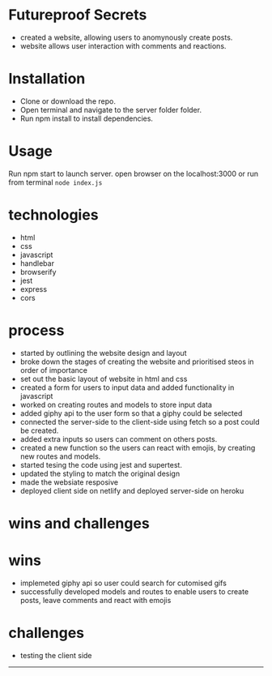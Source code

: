 # Futureproof Secrets

- created a website, allowing users to anomynously create posts.
- website allows user interaction with comments and reactions.

# Installation

- Clone or download the repo.
- Open terminal and navigate to the server folder folder.
- Run npm install to install dependencies.

# Usage

Run npm start to launch server.
open browser on the localhost:3000 or run from terminal `node index.js`

# technologies

- html
- css
- javascript
- handlebar
- browserify
- jest
- express
- cors

# process

- started by outlining the website design and layout
- broke down the stages of creating the website and prioritised steos in order of importance
- set out the basic layout of website in html and css
- created a form for users to input data and added functionality in javascript
- worked on creating routes and models to store input data
- added giphy api to the user form so that a giphy could be selected
- connected the server-side to the client-side using fetch so a post could be created.
- added extra inputs so users can comment on others posts.
- created a new function so the users can react with emojis, by creating new routes and models.
- started tesing the code using jest and supertest.
- updated the styling to match the original design
- made the websiate resposive
- deployed client side on netlify and deployed server-side on heroku

# wins and challenges

# wins

- implemeted giphy api so user could search for cutomised gifs
- successfully developed models and routes to enable users to create posts, leave comments and react with emojis

# challenges

- testing the client side

---
